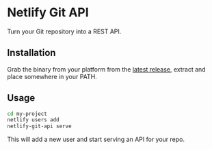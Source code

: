 # Netlify Git API

Turn your Git repository into a REST API.

## Installation

Grab the binary from your platform from the [latest release](https://github.com/netlify/netlify-git-api/releases), extract and place somewhere in your PATH.

## Usage

```bash
cd my-project
netlify users add
netlify-git-api serve
```

This will add a new user and start serving an API for your repo.

